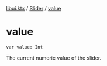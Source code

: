 [libui.ktx](../index.md) / [Slider](index.md) / [value](./value.md)

# value

`var value: Int`

The current numeric value of the slider.

